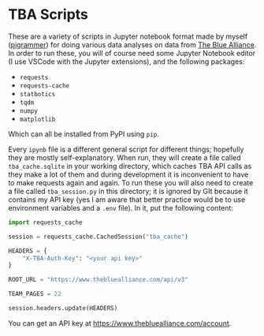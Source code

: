 # TBA Scripts

These are a variety of scripts in Jupyter notebook format made by myself ([pigrammer](https://chiefdelphi.com/u/pigrammer)) for doing various data analyses on data from [The Blue Alliance](https://thebluealliance.com/). In order to run these, you will of course need some Jupyter Notebook editor (I use VSCode with the Jupyter extensions), and the following packages:

* `requests`
* `requests-cache`
* `statbotics`
* `tqdm`
* `numpy`
* `matplotlib`

Which can all be installed from PyPI using `pip`.

Every `ipynb` file is a different general script for different things; hopefully they are mostly self-explanatory. When run, they will create a file called `tba_cache.sqlite` in your working directory, which caches TBA API calls as they make a lot of them and during development it is inconvenient to have to make requests again and again. To run these you will also need to create a file called `tba_session.py` in this directory; it is ignored by GIt because it contains my API key (yes I am aware that better practice would be to use environment variables and a `.env` file). In it, put the following content:
```python
import requests_cache

session = requests_cache.CachedSession("tba_cache")

HEADERS = {
    "X-TBA-Auth-Key": "<your api key>"
}

ROOT_URL = "https://www.thebluealliance.com/api/v3"

TEAM_PAGES = 22

session.headers.update(HEADERS)
```
You can get an API key at https://www.thebluealliance.com/account.